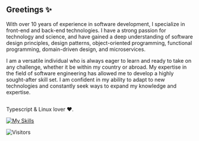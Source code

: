 ## Greetings ✨

With over 10 years of experience in software development, I specialize in front-end and back-end technologies. I have a strong passion for technology and science, and have gained a deep understanding of software design principles, design patterns, object-oriented programming, functional programming, domain-driven design, and microservices. 

I am a versatile individual who is always eager to learn and ready to take on any challenge, whether it be within my country or abroad. My expertise in the field of software engineering has allowed me to develop a highly sought-after skill set. I am confident in my ability to adapt to new technologies and constantly seek ways to expand my knowledge and expertise.

## 

Typescript & Linux lover ❤️. 

[![My Skills](https://skillicons.dev/icons?i=angular,vue,react,nodejs,python,php,java,nuxtjs,nextjs,laravel,svelte,wordpress,django,mysql,postgresql,mongodb,docker,gcp,dotnet,linux,js,ts,git,vscode)](https://skillicons.dev)


<!--
## 🌐 Services

Providing comprehensive digital solutions to help businesses grow online, from SEO optimization to custom web development and software solutions.

<table>
  <tr>
    <td>

### Web Development:
- Custom web applications
- E-commerce solutions
- Content Management Systems
- API development and integration
- Progressive Web Apps (PWA)

### Software Solutions:
- HR Management Systems
- Inventory Management
- Customer Relationship Management
- Business Process Automation
- Data Analytics Solutions

### Frontend Development:
- Responsive Web Applications
- Component-Based Architecture
- State Management (Redux, Context API)
- Integration with Backend APIs
- Performance and SEO Optimization

### Backend Development:
- REST and GraphQL API development
- Database design and optimization (MongoDB, PostgreSQL, MySQL)
- Authentication and authorization systems
- Real-time applications using Socket.IO
- Integration with third-party services and APIs

### Data Analytics and Visualization:
- Custom dashboards with Grafana
- Data pipelines and ETL processes
- Real-time analytics integration
- Interactive charts and graphs
- Database querying and reporting

</td>
    <td>

### Cloud Deployment:
- Containerization with Docker
- Kubernetes for orchestration
- CI/CD pipelines for faster releases
- Hosting on AWS, Digital Ocean, and Vercel
- Monitoring and optimization with PM2 and Grafana

### Performance Optimization:
- Code splitting and lazy loading
- Database indexing and query optimization
- Load balancing with Nginx
- Caching strategies with Redis
- Server and client performance tuning

### Real-Time Applications:
- WebSockets and Socket.IO integration
- Live chat and notifications
- Real-time dashboards
- Streaming applications
- Syncing multi-user environments

### Technical Consulting:
- Project architecture planning
- Technology stack recommendations
- Code reviews and refactoring advice
- Scalability and performance solutions
- DevOps and deployment strategy

### SEO Optimization:
- Ultimate SEO link-building campaigns
- Organic keyword-targeted traffic
- Custom robots.txt and sitemap optimization
- Domain Authority improvement
- Professional SEO audits and solutions

</td>
  </tr>
</table>


## Let's Build Together 🔗

I'm always interested in hearing about new opportunities. Send me a message, and we can discuss how we can collaborate to bring your ideas to life.
-->

![Visitors](https://komarev.com/ghpvc/?username=aaronvdev&label=Visitors&color=0e75b6&style=flat)
